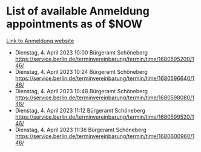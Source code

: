 # List of available Anmeldung appointments as of $NOW
[Link to Anmeldung website](https://service.berlin.de/terminvereinbarung/termin/tag.php?termin=1&anliegen[]=120686&dienstleisterlist=122210,122217,327316,122219,327312,122227,327314,122231,327346,122243,327348,122254,122252,329742,122260,329745,122262,329748,122271,327278,122273,327274,122277,327276,330436,122280,327294,122282,327290,122284,327292,122291,327270,122285,327266,122286,327264,122296,327268,150230,329760,122297,327286,122294,327284,122312,329763,122314,329775,122304,327330,122311,327334,122309,327332,317869,122281,327352,122279,329772,122283,122276,327324,122274,327326,122267,329766,122246,327318,122251,327320,122257,327322,122208,327298,122226,327300&herkunft=http%3A%2F%2Fservice.berlin.de%2Fdienstleistung%2F120686%2F)
- Dienstag, 4. April 2023 10:00 Bürgeramt Schöneberg https://service.berlin.de/terminvereinbarung/termin/time/1680595200/146/
- Dienstag, 4. April 2023 10:24 Bürgeramt Schöneberg https://service.berlin.de/terminvereinbarung/termin/time/1680596640/146/
- Dienstag, 4. April 2023 10:48 Bürgeramt Schöneberg https://service.berlin.de/terminvereinbarung/termin/time/1680598080/146/
- Dienstag, 4. April 2023 11:12 Bürgeramt Schöneberg https://service.berlin.de/terminvereinbarung/termin/time/1680599520/146/
- Dienstag, 4. April 2023 11:36 Bürgeramt Schöneberg https://service.berlin.de/terminvereinbarung/termin/time/1680600960/146/

